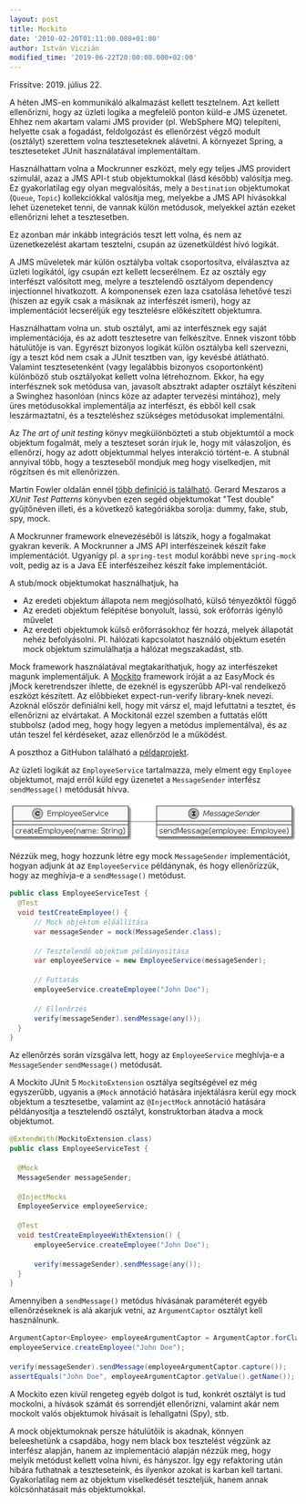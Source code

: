```yaml
---
layout: post
title: Mockito
date: '2010-02-20T01:11:00.008+01:00'
author: István Viczián
modified_time: '2019-06-22T20:00:00.000+02:00'
---
```


Frissítve: 2019. július 22.

A héten JMS-en kommunikáló alkalmazást kellett tesztelnem. Azt kellett
ellenőrizni, hogy az üzleti logika a megfelelő ponton küld-e
JMS üzenetet. Ehhez nem akartam valami JMS provider (pl.
WebSphere MQ) telepíteni, helyette csak a fogadást, feldolgozást és
ellenőrzést végző modult (osztályt) szerettem volna teszteseteknek
alávetni. A környezet Spring, a teszteseteket JUnit használatával
implementáltam.

Használhattam volna a Mockrunner eszközt, mely egy teljes JMS providert
szimulál, azaz a JMS API-t stub objektumokkal (lásd később) valósítja
meg. Ez gyakorlatilag egy olyan megvalósítás, mely a `Destination`
objektumokat (`Queue`, `Topic`) kollekciókkal valósítja meg, melyekbe a JMS API
hívásokkal lehet üzeneteket tenni, de vannak külön metódusok, melyekkel
aztán ezeket ellenőrizni lehet a tesztesetben.

Ez azonban már inkább integrációs teszt lett volna, és nem az
üzenetkezelést akartam tesztelni, csupán az üzenetküldést hívó
logikát.

A JMS műveletek már külön osztályba voltak csoportosítva, elválasztva az 
üzleti logikától, így csupán ezt kellett
lecserélnem. Ez az osztály egy interfészt
valósított meg, melyre a tesztelendő osztályom dependency
injectionnel hivatkozott. A komponensek ezen laza csatolása lehetővé
teszi (hiszen az egyik csak a másiknak az interfészét ismeri), hogy az
implementációt lecseréljük egy tesztelésre előkészített objektumra.

Használhattam volna un. stub osztályt, ami az interfésznek
egy saját implementációja, és az adott tesztesetre van felkészítve.
Ennek viszont több hátulütője is van. Egyrészt bizonyos logikát külön
osztályba kell szervezni, így a teszt kód nem csak a JUnit tesztben van,
így kevésbé átlátható. Valamint tesztesetenként (vagy legalábbis
bizonyos csoportonként) különböző stub osztályokat kellett volna
létrehoznom. Ekkor, ha egy interfésznek sok metódusa van, javasolt
absztrakt adapter osztályt készíteni a Swinghez hasonlóan (nincs köze
az adapter tervezési mintához), mely üres metódusokkal implementálja az
interfészt, és ebből kell csak leszármaztatni, és a teszteléshez
szükséges metódusokat implementálni.

Az _The art of unit testing_ könyv megkülönbözteti a stub objektumtól a
mock objektum fogalmát, mely a teszteset során írjuk le, hogy mit válaszoljon,
és ellenőrzi, hogy az
adott objektummal helyes interakció történt-e. A stubnál annyival
több, hogy a teszteseből mondjuk meg hogy viselkedjen, mit rögzítsen
és mit ellenőrizzen.

Martin Fowler oldalán ennél [több definíció is
található](http://www.martinfowler.com/bliki/TestDouble.html). Gerard
Meszaros a _XUnit Test Patterns_ könyvben ezen segéd objektumokat "Test
double" gyűjtőnéven illeti, és a következő kategóriákba sorolja: dummy,
fake, stub, spy, mock.

A Mockrunner framework elnevezéséből is látszik, hogy a fogalmakat
gyakran keverik. A Mockrunner a JMS API interfészeinek készít fake
implementációt. Ugyanígy
pl. a `spring-test` modul korábbi neve `spring-mock` volt, pedig az is a
Java EE interfészeihez készít fake implementációt.

A stub/mock objektumokat használhatjuk, ha

-   Az eredeti objektum állapota nem megjósolható, külső tényezőktől
    függő
-   Az eredeti objektum felépítése bonyolult, lassú, sok erőforrás
    igénylő művelet
-   Az eredeti objektumok külső erőforrásokhoz fér hozzá, melyek
    állapotát nehéz befolyásolni. Pl. hálózati kapcsolatot használó
    objektum esetén mock objektum szimulálhatja a hálózat megszakadást,
    stb.

Mock framework használatával megtakaríthatjuk, hogy az interfészeket
magunk implementáljuk. A [Mockito](http://mockito.org/) framework íróját a
az EasyMock és jMock keretrendszer ihlette, de ezeknél is egyszerűbb API-val 
rendelkező eszközt készített.
Az előbbieket expect-run-verify library-knek nevezi. Azoknál először
definiálni kell, hogy mit vársz el, majd lefuttatni a tesztet, és
ellenőrizni az elvártakat. A Mockitonál ezzel szemben a futtatás előtt
stubbolsz (adod meg, hogy hogy legyen a metódus implementálva), és az
után teszel fel kérdéseket, azaz ellenőrzöd le a működést.

A poszthoz a GitHubon található a [példaprojekt](https://github.com/vicziani/jtechlog-mockito).

Az üzleti logikát az `EmployeeService` tartalmazza, mely elment egy `Employee`
objektumot, majd erről küld egy üzenetet a `MessageSender` interfész
`sendMessage()` metódusát hívva.

![Osztálydiagram](/artifacts/posts/2010-02-20-mockito/mockito.png)

Nézzük meg, hogy hozzunk létre egy mock `MessageSender` implementációt,
hogyan adjunk át az `EmployeeService` példánynak, és hogy ellenőrizzük,
hogy az meghívja-e a `sendMessage()` metódust.

```java
public class EmployeeServiceTest {
  @Test
  void testCreateEmployee() {
      // Mock objektum előállítása
      var messageSender = mock(MessageSender.class);
      
      // Tesztelendő objektum példányosítása
      var employeeService = new EmployeeService(messageSender);

      // Futtatás
      employeeService.createEmployee("John Doe");

      // Ellenőrzés
      verify(messageSender).sendMessage(any());
  }
}
```

Az ellenőrzés során vizsgálva lett, hogy az `EmployeeService` meghívja-e
a `MessageSender` `sendMessage()` metódusát.

A Mockito JUnit 5 `MockitoExtension` osztálya segítségével ez még egyszerűbb, 
ugyanis a `@Mock` annotáció hatására injektálásra kerül egy mock objektum a 
tesztesetbe, valamint az `@InjectMock` annotáció hatására példányosítja a 
tesztelendő osztályt, konstruktorban átadva a mock objektumot.

```java
@ExtendWith(MockitoExtension.class)
public class EmployeeServiceTest {

  @Mock
  MessageSender messageSender;

  @InjectMocks
  EmployeeService employeeService;

  @Test
  void testCreateEmployeeWithExtension() {
      employeeService.createEmployee("John Doe");

      verify(messageSender).sendMessage(any());
  }
}
```

Amennyiben a `sendMessage()` metódus hívásának paraméterét egyéb
ellenőrzéseknek is alá akarjuk vetni, az `ArgumentCaptor` osztályt kell
használnunk.

```java
ArgumentCaptor<Employee> employeeArgumentCaptor = ArgumentCaptor.forClass(Employee.class);
employeeService.createEmployee("John Doe");

verify(messageSender).sendMessage(employeeArgumentCaptor.capture());
assertEquals("John Doe", employeeArgumentCaptor.getValue().getName());
```

A Mockito ezen kívül rengeteg egyéb dolgot is tud, konkrét osztályt is
tud mockolni, a hívások számát és sorrendjét ellenőrizni, valamint
akár nem mockolt valós objektumok hívásait is lehallgatni (Spy), stb.

A mock objektumoknak persze hátulütőik is akadnak, könnyen beleeshetünk
a csapdába, hogy nem black box tesztelést végzünk az interfész alapján,
hanem az implementáció alapján nézzük meg, hogy melyik metódust kellett
volna hívni, és hányszor. Így egy refaktoring után hibára futhatnak a
teszteseteink, és ilyenkor azokat is karban kell tartani. Gyakorlatilag
nem az objektum viselkedését teszteljük, hanem annak kölcsönhatásait más
objektumokkal.
